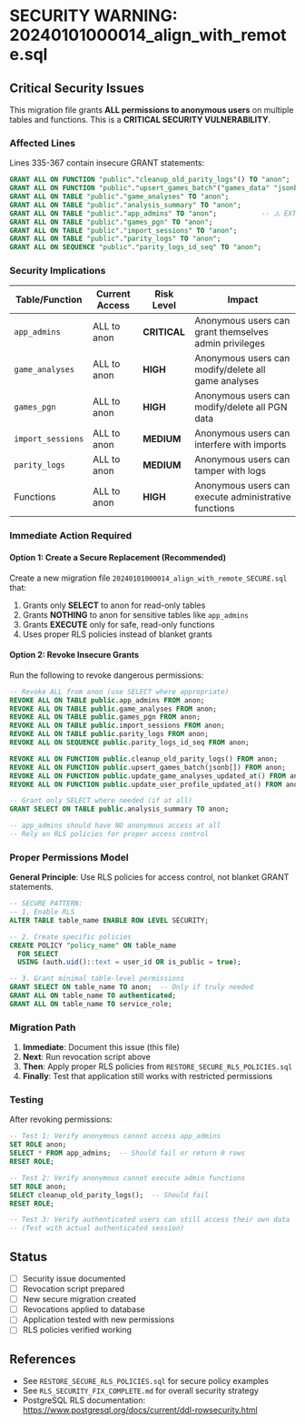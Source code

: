 # SECURITY WARNING: 20240101000014_align_with_remote.sql

## Critical Security Issues

This migration file grants **ALL permissions to anonymous users** on multiple tables and functions. This is a **CRITICAL SECURITY VULNERABILITY**.

### Affected Lines

Lines 335-367 contain insecure GRANT statements:

```sql
GRANT ALL ON FUNCTION "public"."cleanup_old_parity_logs"() TO "anon";
GRANT ALL ON FUNCTION "public"."upsert_games_batch"("games_data" "jsonb"[]) TO "anon";
GRANT ALL ON TABLE "public"."game_analyses" TO "anon";
GRANT ALL ON TABLE "public"."analysis_summary" TO "anon";
GRANT ALL ON TABLE "public"."app_admins" TO "anon";           -- ⚠️ EXTREMELY DANGEROUS
GRANT ALL ON TABLE "public"."games_pgn" TO "anon";
GRANT ALL ON TABLE "public"."import_sessions" TO "anon";
GRANT ALL ON TABLE "public"."parity_logs" TO "anon";
GRANT ALL ON SEQUENCE "public"."parity_logs_id_seq" TO "anon";
```

### Security Implications

| Table/Function | Current Access | Risk Level | Impact |
|----------------|----------------|------------|---------|
| `app_admins` | ALL to anon | **CRITICAL** | Anonymous users can grant themselves admin privileges |
| `game_analyses` | ALL to anon | **HIGH** | Anonymous users can modify/delete all game analyses |
| `games_pgn` | ALL to anon | **HIGH** | Anonymous users can modify/delete all PGN data |
| `import_sessions` | ALL to anon | **MEDIUM** | Anonymous users can interfere with imports |
| `parity_logs` | ALL to anon | **MEDIUM** | Anonymous users can tamper with logs |
| Functions | ALL to anon | **HIGH** | Anonymous users can execute administrative functions |

### Immediate Action Required

#### Option 1: Create a Secure Replacement (Recommended)

Create a new migration file `20240101000014_align_with_remote_SECURE.sql` that:

1. Grants only **SELECT** to anon for read-only tables
2. Grants **NOTHING** to anon for sensitive tables like `app_admins`
3. Grants **EXECUTE** only for safe, read-only functions
4. Uses proper RLS policies instead of blanket grants

#### Option 2: Revoke Insecure Grants

Run the following to revoke dangerous permissions:

```sql
-- Revoke ALL from anon (use SELECT where appropriate)
REVOKE ALL ON TABLE public.app_admins FROM anon;
REVOKE ALL ON TABLE public.game_analyses FROM anon;
REVOKE ALL ON TABLE public.games_pgn FROM anon;
REVOKE ALL ON TABLE public.import_sessions FROM anon;
REVOKE ALL ON TABLE public.parity_logs FROM anon;
REVOKE ALL ON SEQUENCE public.parity_logs_id_seq FROM anon;

REVOKE ALL ON FUNCTION public.cleanup_old_parity_logs() FROM anon;
REVOKE ALL ON FUNCTION public.upsert_games_batch(jsonb[]) FROM anon;
REVOKE ALL ON FUNCTION public.update_game_analyses_updated_at() FROM anon;
REVOKE ALL ON FUNCTION public.update_user_profile_updated_at() FROM anon;

-- Grant only SELECT where needed (if at all)
GRANT SELECT ON TABLE public.analysis_summary TO anon;

-- app_admins should have NO anonymous access at all
-- Rely on RLS policies for proper access control
```

### Proper Permissions Model

**General Principle**: Use RLS policies for access control, not blanket GRANT statements.

```sql
-- SECURE PATTERN:
-- 1. Enable RLS
ALTER TABLE table_name ENABLE ROW LEVEL SECURITY;

-- 2. Create specific policies
CREATE POLICY "policy_name" ON table_name
  FOR SELECT
  USING (auth.uid()::text = user_id OR is_public = true);

-- 3. Grant minimal table-level permissions
GRANT SELECT ON table_name TO anon;  -- Only if truly needed
GRANT ALL ON table_name TO authenticated;
GRANT ALL ON table_name TO service_role;
```

### Migration Path

1. **Immediate**: Document this issue (this file)
2. **Next**: Run revocation script above
3. **Then**: Apply proper RLS policies from `RESTORE_SECURE_RLS_POLICIES.sql`
4. **Finally**: Test that application still works with restricted permissions

### Testing

After revoking permissions:

```sql
-- Test 1: Verify anonymous cannot access app_admins
SET ROLE anon;
SELECT * FROM app_admins;  -- Should fail or return 0 rows
RESET ROLE;

-- Test 2: Verify anonymous cannot execute admin functions
SET ROLE anon;
SELECT cleanup_old_parity_logs();  -- Should fail
RESET ROLE;

-- Test 3: Verify authenticated users can still access their own data
-- (Test with actual authenticated session)
```

## Status

- [ ] Security issue documented
- [ ] Revocation script prepared
- [ ] New secure migration created
- [ ] Revocations applied to database
- [ ] Application tested with new permissions
- [ ] RLS policies verified working

## References

- See `RESTORE_SECURE_RLS_POLICIES.sql` for secure policy examples
- See `RLS_SECURITY_FIX_COMPLETE.md` for overall security strategy
- PostgreSQL RLS documentation: https://www.postgresql.org/docs/current/ddl-rowsecurity.html

